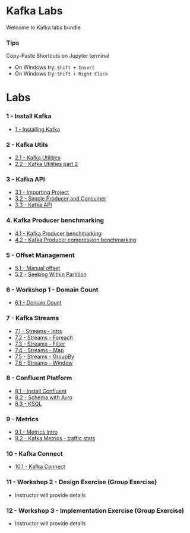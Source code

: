 <link rel='stylesheet' href='assets/css/main.css'/>

# Kafka Labs
Welcome to Kafka labs bundle.

### Tips
Copy-Paste Shortcuts on Jupyter terminal  
* On Windows try: `Shift + Insert`  
* On Windows try: `Shift + Right Click`

# Labs

### 1 - Install Kafka
* [1 - Installing Kafka](labs/1-installing-kafka.md)

### 2 - Kafka Utils
* [2.1 - Kafka Utilities](labs/2.1-kafka-utils.md)
* [2.2 - Kafka Utilities part 2](labs/2.2-kafka-utils.md)

### 3 - Kafka API
* [3.1 - Importing Project](labs/3.1-import-project.md)
* [3.2 - Simple Producer and Consumer](labs/3.2-kafka-api.md)
* [3.3 - Kafka API](labs/3.3-kafka-api.md)

### 4. Kafka Producer benchmarking
* [4.1 - Kafka Producer benchmarking](labs/4.1-producer-benchmark.md)
* [4.2 - Kafka Producer  compression benchmarking](labs/4.2-producer-compress.md)

### 5 - Offset Management
* [5.1 - Manual offset](labs/5.1-manual-offset.md)
* [5.2 - Seeking Within Partition](labs/5.2-seek.md)

### 6 - Workshop 1 - Domain Count
* [6.1 - Domain Count](labs/6-domain-count.md)

### 7 - Kafka Streams
* [7.1 - Streams - Intro](labs/7.1-streaming-intro.md)
* [7.2 - Streams - Foreach](labs/7.2-streaming-foreach.md)
* [7.3 - Streams - Filter](labs/7.3-streaming-filter.md)
* [7.4 - Streams - Map](labs/7.4-streaming-map.md)
* [7.5 - Streams - GroupBy](labs/7.5-streaming-groupby.md)
* [7.6 - Streams - Window](labs/7.6-streaming-window.md)

### 8 - Confluent Platform
* [8.1 - Install Confluent](labs/8.1-install-confluent.md)
* [8.2 - Schema with Avro](labs/8.2-avro-schema.md)
* [8.3 - KSQL](labs/8.3-ksql-intro.md)

### 9 -  Metrics
* [9.1 - Metrics Intro](labs/9.1-metrics-intro.md)
* [9.2 - Kafka Metrics - traffic stats](labs/9.2-kafka-metrics.md)

### 10 - Kafka Connect
* [10.1 - Kafka Connect](labs/10.1-kafka-connect.md)

### 11 - Workshop 2  - Design Exercise (Group Exercise)
* Instructor will provide details

### 12 - Workshop 3 - Implementation Exercise (Group Exercise)
* Instructor will provide details
